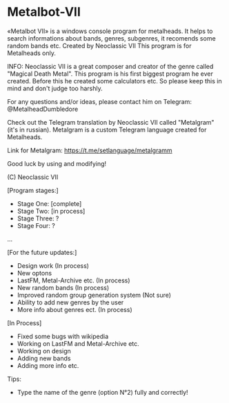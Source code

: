 # Metalbot-VII
«Metalbot VII» is a windows console program for metalheads. It helps to search informations about bands, genres, subgenres, it recomends some random bands etc.
Created by Neoclassic VII
This program is for Metalheads only.


INFO: Neoclassic VII is a great composer and creator of the genre called "Magical Death Metal". This program is his first biggest program he ever created. Before this he created some calculators etc. So please keep this in mind  and don't judgе too harshly. 

For any questions and/or ideas, please contact him оn Telegram: @MetalheadDumbledore

Check out the Telegram translation by Neoclassic VII called "Metalgram" (it's in russian). Metalgram is a custom Telegram language created for Metalheads.

Link for Metalgram: https://t.me/setlanguage/metalgramm

Good luck by using and modifying!

(C) Neoclassic VII

[Program stages:]

- Stage One: [complete]
- Stage Two: [in process]
- Stage Three: ?
- Stage Four: ?

...

[For the future updates:]

- Design work (In process)
- New optons 
- LastFM, Metal-Archive etc. (In process)
- New random bands (In process)
- Improved random group generation system (Not sure)
- Ability to add new genres by the user
- More info about genres ect. (In process)

[In Process]
- Fixed some bugs with wikipedia
- Working on LastFM and Metal-Archive etc.
- Working on design
- Adding new bands
- Adding more info etc.

Tips:
- Type the name of the genre (option N°2) fully and correctly!
